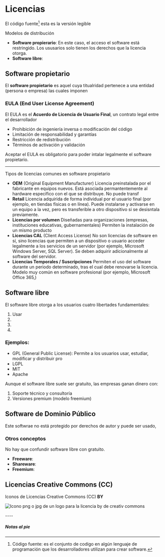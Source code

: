 # Licencias

El código fuente[^1] esta es la versión legible

Modelos de distribución

- **Software propierario**: En este caso, el acceso el software está restringido. Los ususarios solo tienen los derechos que la licencia otorga.
- **Software libre**:

## Software propietario

El **software propietario** es aquel cuya titualridad pertenece a una entidad (persona o empresa) las cuales imponen

### EULA (End User License Agreement)

El EULA es el **Acuerdo de Licencia de Usuario Final**, un contrato legal entre el desarrollador

- Prohibición de ingeniería inversa o modificación del código
- Limitación de responsabilidad y garantías
- Restricción de redistribución
- Términos de activación y validación

Aceptar el EULA es obligatorio para poder intalar legalmente el software propietario.

---

Tipos de licencias comunes en software propietario

- **OEM** (Original Equipment Manufacturer) Licencia preinstalada por el fabricante en equipos nuevos. Está asociada permantentemente al hardware específico con el que se distribuye. No puede transf
- **Retail** Licencia adquirida de forma individual por el usuario final (por ejemplo, en tiendas físicas o en línea). Puede instalarse y activarse en un equipo a la vez, pero es transferible a otro dispositivo si se desisntala previamente.
- **Licencias por volumen** Diseñadas para organizaciones (empresas, instituciones educativas, gubernamentales) Permiten la instalación de un mismo producto
- **Licencias CAL** (Client Access License) No son licencias de software en sí, sino licencias que permiten a un dispositivo o usuario acceder legalmente a los servicios de un servidor (por ejemplo, Microsoft Windows Server, SQL Server). Se deben adquirir adicionalmente al software del servidor.
- **Licencias Temporales / Suscripciones** Permiten el uso del software durante un periodo determinado, tras el cual debe renovarse la licencia. Modelo muy común en software profesional (por ejemplo, Microsoft Office 365,)

## Software libre

El software libre otorga a los usuarios cuatro libertades fundamentales:

1. Usar
2.
3.
4.

### Ejemplos:

- GPL (General Public License): Permite a los usuarios usar, estudiar, modificar y distribuir pro
- LGPL
- MIT
- Apache

Aunque el software libre suele ser gratuito, las empresas ganan dinero con:

1. Soporte técnico y consultoría
2. Versiones premium (modelo freemium)

## Software de Dominio Público

Este softwrae no está protegido por derechos de autor y puede ser usado,

### Otros conceptos

No hay que confundir software libre con gratuito.

- **Freeware**:
- **Shareware**:
- **Freemium**:

## Licencias Creative Commons (CC)

Iconos de Licencias Creative Commons (CC)
**BY**

![Icono png o jpg de un logo para la licencia by de creativ commons](/primero-asir/ISO/alumno/tema-1/apuntes/src/imagen-by.png)

\----

##### Notas al pie

[^1]: Código fuente: es el conjunto de codigo en algún lenguaje de programación que los desarrolladores utilizan para crear software.
